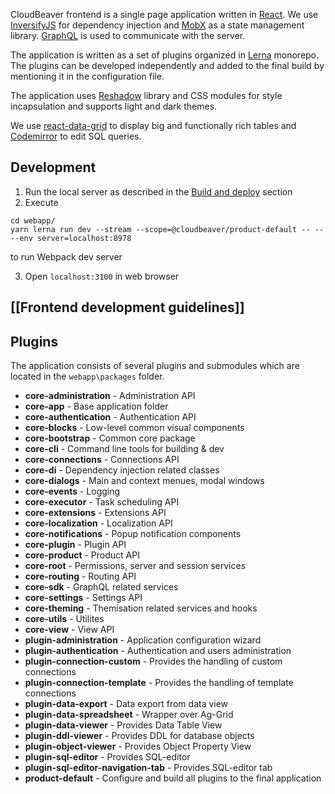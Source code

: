 CloudBeaver frontend is a single page application written in [React](https://reactjs.org).
We use [InversifyJS](https://github.com/inversify/InversifyJS) for dependency injection and [MobX](https://mobx.js.org) as a state management library. [GraphQL](https://graphql.org) is used to communicate with the server.

The application is written as a set of plugins organized in [Lerna](https://github.com/lerna/lerna) monorepo. The plugins can be developed independently and added to the final build by mentioning it in the configuration file.

The application uses [Reshadow](https://reshadow.dev) library and CSS modules for style incapsulation and supports light and dark themes.

We use [react-data-grid](https://github.com/adazzle/react-data-grid) to display big and functionally rich tables and [Codemirror](https://codemirror.net/2/) to edit SQL queries.

## Development
1. Run the local server as described in the [Build and deploy](https://github.com/dbeaver/cloudbeaver/wiki/Build-and-deploy) section
2. Execute
```
cd webapp/
yarn lerna run dev --stream --scope=@cloudbeaver/product-default -- -- --env server=localhost:8978
```
to run Webpack dev server

3. Open `localhost:3100` in web browser

## [[Frontend development guidelines]]

## Plugins
The application consists of several plugins and submodules which are located in the `webapp\packages` folder.
* **core-administration** - Administration API
* **core-app** - Base application folder
* **core-authentication** - Authentication API
* **core-blocks** - Low-level common visual components
* **core-bootstrap** - Common core package
* **core-cli** - Command line tools for building & dev
* **core-connections** - Connections API
* **core-di** - Dependency injection related classes
* **core-dialogs** - Main and context menues, modal windows
* **core-events** - Logging
* **core-executor** - Task scheduling API
* **core-extensions** - Extensions API
* **core-localization** - Localization API
* **core-notifications** - Popup notification components
* **core-plugin** - Plugin API
* **core-product** - Product API
* **core-root** - Permissions, server and session services
* **core-routing** - Routing API
* **core-sdk** - GraphQL related services
* **core-settings** - Settings API
* **core-theming** - Themisation related services and hooks
* **core-utils** - Utilites
* **core-view** - View API
* **plugin-administration** - Application configuration wizard
* **plugin-authentication** - Authentication and users administration
* **plugin-connection-custom** - Provides the handling of custom connections
* **plugin-connection-template** - Provides the handling of template connections
* **plugin-data-export** - Data export from data view
* **plugin-data-spreadsheet** - Wrapper over Ag-Grid
* **plugin-data-viewer** - Provides Data Table View
* **plugin-ddl-viewer** - Provides DDL for database objects
* **plugin-object-viewer** - Provides Object Property View
* **plugin-sql-editor** - Provides SQL-editor
* **plugin-sql-editor-navigation-tab** - Provides SQL-editor tab
* **product-default** - Configure and build all plugins to the final application
